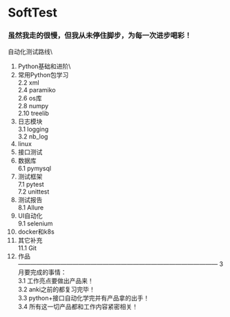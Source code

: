 # SoftTest
### 虽然我走的很慢，但我从未停住脚步，为每一次进步喝彩！
自动化测试路线\
1. Python基础和进阶\
2. 常用Python包学习\
    2.2 xml\
    2.4 paramiko\
    2.6 os库\
    2.8 numpy\
    2.10 treelib
3. 日志模块\
    3.1 logging\
    3.2 nb_log
4. linux
5. 接口测试
6. 数据库\
    6.1 pymysql
7. 测试框架\
    7.1 pytest\
    7.2 unittest
8. 测试报告\
    8.1 Allure
9. UI自动化\
    9.1 selenium
10. docker和k8s
11. 其它补充\
    11.1 Git
12. 作品
—————————————————————————————————
3月要完成的事情：\
3.1 工作亮点要做出产品来！\
3.2 anki之前的都复习完毕！\
3.3 python+接口自动化学完并有产品拿的出手！\
3.4 所有这一切产品都和工作内容紧密相关！
